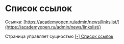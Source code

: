Список ссылок
=====================

Ссылка: [https://academyopen.ru/admin/news/linkslist/](https://academyopen.ru/admin/news/linkslist/)

Страница управляет сущностью [[-] Список ссылок](./-Link_List.md)